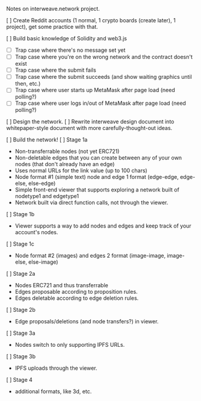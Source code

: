 Notes on interweave.network project.

[ ] Create Reddit accounts (1 normal, 1 crypto boards (create later), 1 project), get some practice with that.

[ ] Build basic knowledge of Solidity and web3.js
- [ ] Trap case where there's no message set yet
- [ ] Trap case where you're on the wrong network and the contract doesn't exist
- [ ] Trap case where the submit fails
- [ ] Trap case where the submit succeeds (and show waiting graphics until then, etc.)
- [ ] Trap case where user starts up MetaMask after page load (need polling?)
- [ ] Trap case where user logs in/out of MetaMask after page load (need polling?)

[ ] Design the network.
  [ ] Rewrite interweave design document into whitepaper-style document with more carefully-thought-out ideas.

 [ ] Build the network!
  [ ] Stage 1a
  - Non-transferrable nodes (not yet ERC721)
  - Non-deletable edges that you can create between any of your own nodes (that don't already have an edge)
  - Uses normal URLs for the link value (up to 100 chars)
  - Node format #1 (simple text) node and edge 1 format (edge-edge, edge-else, else-edge)
  - Simple front-end viewer that supports exploring a network built of nodetype1 and edgetype1
  - Network built via direct function calls, not through the viewer.
  
  [ ] Stage 1b
  - Viewer supports a way to add nodes and edges and keep track of your account's nodes.
  
  [ ] Stage 1c
  - Node format #2 (images) and edges 2 format (image-image, image-else, else-image)
 
  [ ] Stage 2a
  - Nodes ERC721 and thus transferrable
  - Edges proposable according to proposition rules.
  - Edges deletable according to edge deletion rules.
  
 [ ] Stage 2b
  - Edge proposals/deletions (and node transfers?) in viewer.
  
 [ ] Stage 3a
  - Nodes switch to only supporting IPFS URLs.
  
 [ ] Stage 3b
  - IPFS uploads through the viewer.
  
 [ ] Stage 4
  - additional formats, like 3d, etc.
